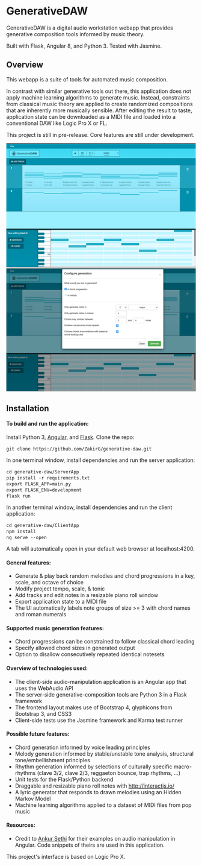 # GenerativeDAW

GenerativeDAW is a digital audio workstation webapp that provides generative composition tools informed by music theory.

Built with Flask, Angular 8, and Python 3. Tested with Jasmine.

## Overview

This webapp is a suite of tools for automated music composition.

In contrast with similar generative tools out there, this application does not apply machine learning algorithms to generate music. Instead, constraints from classical music theory are applied to create randomized compositions that are inherently more musically sensible. After editing the result to taste, application state can be downloaded as a MIDI file and loaded into a conventional DAW like Logic Pro X or FL.

This project is still in pre-release. Core features are still under development.

<img src="./screenshots/desktopScreenshot.png" alt="App Screenshot on Desktop" width="850"/> 


<img src="./screenshots/desktopScreenshot2.png" alt="App Screenshot on Desktop" width="850"/>

## Installation

#### To build and run the application:
Install Python 3, <a href='https://angular.io/guide/quickstart'>Angular</a>, and <a href="http://flask.pocoo.org/docs/1.0/installation/" target="_blank">Flask</a>. Clone the repo:
```
git clone https://github.com/ZakirG/generative-daw.git
```

In one terminal window, install dependencies and run the server application:
```
cd generative-daw/ServerApp
pip install -r requirements.txt
export FLASK_APP=main.py
export FLASK_ENV=development
flask run
```

In another terminal window, install dependencies and run the client application:
```
cd generative-daw/ClientApp
npm install
ng serve --open
```
A tab will automatically open in your default web browser at localhost:4200. 

#### General features:
- Generate & play back random melodies and chord progressions in a key, scale, and octave of choice
- Modify project tempo, scale, & tonic
- Add tracks and edit notes in a resizable piano roll window
- Export application state to a MIDI file
- The UI automatically labels note groups of size >= 3 with chord names and roman numerals

#### Supported music generation features:
- Chord progressions can be constrained to follow classical chord leading
- Specify allowed chord sizes in generated output
- Option to disallow consecutively repeated identical notesets

#### Overview of technologies used:
- The client-side audio-manipulation application is an Angular app that uses the WebAudio API
- The server-side generative-composition tools are Python 3 in a Flask framework
- The frontend layout makes use of Bootstrap 4, glyphicons from Bootstrap 3, and CSS3
- Client-side tests use the Jasmine framework and Karma test runner

#### Possible future features:
- Chord generation informed by voice leading principles
- Melody generation informed by stable/unstable tone analysis, structural tone/embellishment principles
- Rhythm generation informed by selections of culturally specific macro-rhythms (clave 3/2, clave 2/3, reggaeton bounce, trap rhythms, ...)
- Unit tests for the Flask/Python backend
- Draggable and resizable piano roll notes with http://interactjs.io/
- A lyric generator that responds to drawn melodies using an Hidden Markov Model
- Machine learning algorithms applied to a dataset of MIDI files from pop music


#### Resources:
- Credit to <a href='https://ankursethi.in/2016/01/13/build-a-sampler-with-angular-2-webaudio-and-webmidi-lesson-1-introduction-to-the-webaudio-api/'>Ankur Sethi</a>
for their examples on audio manipulation in Angular. Code snippets of theirs are used in this application.

This project's interface is based on Logic Pro X.
